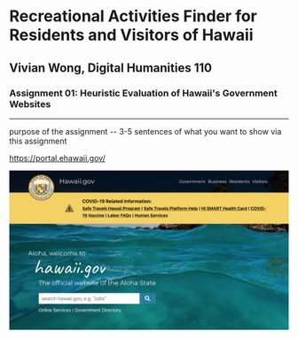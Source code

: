 # Recreational Activities Finder for Residents and Visitors of Hawaii
## Vivian Wong, Digital Humanities 110

### Assignment 01: Heuristic Evaluation of Hawaii's Government Websites

---

purpose of the assignment -- 3-5 sentences of what you want to show via this assignment

https://portal.ehawaii.gov/

![Hawaii Government Website](HawaiiGovWebsite.png)

